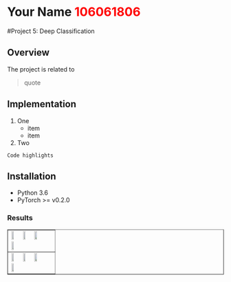 # Your Name <span style="color:red">106061806</span>

#Project 5: Deep Classification

## Overview
The project is related to 
> quote


## Implementation
1. One
	* item
	* item
2. Two

```
Code highlights
```

## Installation
* Python 3.6
* PyTorch >= v0.2.0

### Results

<table border=1>
<tr>
<td>
<img src="placeholder.jpg" width="24%"/>
<img src="placeholder.jpg"  width="24%"/>
<img src="placeholder.jpg" width="24%"/>
<img src="placeholder.jpg" width="24%"/>
</td>
</tr>

<tr>
<td>
<img src="placeholder.jpg" width="24%"/>
<img src="placeholder.jpg"  width="24%"/>
<img src="placeholder.jpg" width="24%"/>
<img src="placeholder.jpg" width="24%"/>
</td>
</tr>

</table>



